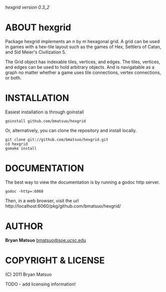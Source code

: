 *hexgrid version 0.3_2*

ABOUT hexgrid
=============

Package hexgrid implements an n by m hexagonal grid. A grid can be
used in games with a hex-tile layout such as the games of Hex,
Settlers of Catan, and Sid Meier's Civilization 5.

The Grid object has indexable tiles, vertices, and edges. The
tiles, vertices, and edges can be used to hold arbitrary objects.
And is navigatable as a graph no matter whether a game uses tile
connections, vertex connections, or both.

INSTALLATION
============

Easiest installation is through goinstall

    goinstall github.com/bmatsuo/hexgrid

Or, alternatively, you can clone the repository and install locally.

    git clone git://github.com/bmatsuo/hexgrid.git
    cd hexgrid
    gomake install

DOCUMENTATION
=============

The best way to view the documentation is by running a godoc http
server.

    godoc -http=:6060

Then, in a web browser, visit the url
http://localhost:6060/pkg/github.com/bmatsuo/hexgrid/

AUTHOR
======

**Bryan Matsuo** <bmatsuo@soe.ucsc.edu>

COPYRIGHT & LICENSE
===================

(C) 2011 Bryan Matsuo 

TODO - add licensing information!

